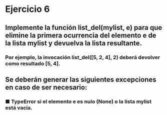 # Ejercicio 6
## Implemente la función list_del(mylist, e) para que elimine la primera ocurrencia del elemento e de la lista mylist y devuelva la lista resultante. 
### Por ejemplo, la invocación list_del([5, 2, 4], 2) deberá devolver como resultado [5, 4]. 
## Se deberán generar las siguientes excepciones en caso de ser necesario:
### ■ TypeError si el elemento e es nulo (None) o la lista mylist está vacía.